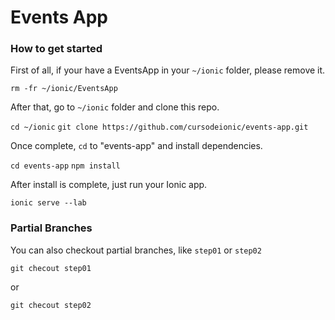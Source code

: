 # Events App

### How to get started

First of all, if your have a EventsApp in your ```~/ionic``` folder, please remove it.

```rm -fr ~/ionic/EventsApp```

After that, go to ```~/ionic``` folder and clone this repo.

```cd ~/ionic```
```git clone https://github.com/cursodeionic/events-app.git```

Once complete, ```cd``` to "events-app" and install dependencies.

```cd events-app```
```npm install```

After install is complete, just run your Ionic app.

```ionic serve --lab```

### Partial Branches

You can also checkout partial branches, like ```step01``` or ```step02```

```git checout step01```

or 

```git checout step02```
